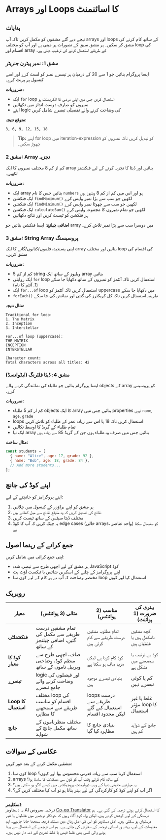 <!--
CO_OP_TRANSLATOR_METADATA:
{
  "original_hash": "8abcada0534e0fb3a7556ea3c5a2a8a4",
  "translation_date": "2025-10-22T14:33:38+00:00",
  "source_file": "2-js-basics/4-arrays-loops/assignment.md",
  "language_code": "ur"
}
-->
# Arrays اور Loops کا اسائنمنٹ

## ہدایات

نیچے دیے گئے مشقوں کو مکمل کریں تاکہ آپ arrays اور loops کے ساتھ کام کرنے کی مشق کر سکیں۔ ہر مشق سبق کے تصورات پر مبنی ہے اور آپ کو مختلف loop کی اقسام اور array کے طریقے استعمال کرنے کی ترغیب دیتی ہے۔

### مشق 1: نمبر پیٹرن جنریٹر
ایسا پروگرام بنائیں جو 1 سے 20 کے درمیان ہر تیسرے نمبر کو لسٹ کرے اور اسے کنسول پر پرنٹ کرے۔

**ضروریات:**
- ایک `for` loop استعمال کریں جس میں اپنی مرضی کا انکریمنٹ ہو
- نمبروں کو صارف دوست انداز میں دکھائیں
- اپنے logic کی وضاحت کرنے والے تفصیلی تبصرے شامل کریں

**متوقع نتیجہ:**
```
3, 6, 9, 12, 15, 18
```

> **Tip:** اپنے for loop میں iteration-expression کو تبدیل کریں تاکہ نمبروں کو چھوڑ سکیں۔

### مشق 2: Array تجزیہ
کم از کم 8 مختلف نمبروں کا ایک array بنائیں اور ڈیٹا کا تجزیہ کرنے کے لیے فنکشنز لکھیں۔

**ضروریات:**
- ایک array بنائیں جس کا نام `numbers` ہو اور اس میں کم از کم 8 ویلیوز ہوں
- ایک فنکشن `findMaximum()` لکھیں جو سب سے بڑا نمبر واپس کرے
- ایک فنکشن `findMinimum()` لکھیں جو سب سے چھوٹا نمبر واپس کرے  
- ایک فنکشن `calculateSum()` لکھیں جو تمام نمبروں کا مجموعہ واپس کرے
- ہر فنکشن کو ٹیسٹ کریں اور نتائج دکھائیں

**اضافی چیلنج:** ایسا فنکشن بنائیں جو array میں دوسرا سب سے بڑا نمبر تلاش کرے۔

### مشق 3: String Array پروسیسنگ
اپنی پسندیدہ فلموں/کتابوں/گانے کا ایک array بنائیں اور مختلف loop کی اقسام کی مشق کریں۔

**ضروریات:**
- کم از کم 5 string ویلیوز کے ساتھ ایک array بنائیں
- ایک روایتی `for` loop استعمال کریں تاکہ آئٹمز کو نمبروں کے ساتھ دکھایا جا سکے (1. آئٹم کا نام)
- ایک `for...of` loop استعمال کریں تاکہ آئٹمز کو uppercase میں دکھایا جا سکے
- `forEach()` طریقہ استعمال کریں تاکہ کل کریکٹرز کی گنتی اور نمائش کی جا سکے

**مثال نتیجہ:**
```
Traditional for loop:
1. The Matrix
2. Inception
3. Interstellar

For...of loop (uppercase):
THE MATRIX
INCEPTION
INTERSTELLAR

Character count:
Total characters across all titles: 42
```

### مشق 4: ڈیٹا فلٹرنگ (ایڈوانسڈ)
ایسا پروگرام بنائیں جو طلباء کی نمائندگی کرنے والے objects کے array کو پروسیس کرے۔

**ضروریات:**
- کم از کم 5 طلباء objects کا ایک array بنائیں جس میں properties ہوں: `name`, `age`, `grade`
- loops استعمال کریں تاکہ 18 یا اس سے زیادہ عمر کے طلباء کو تلاش کریں
- تمام طلباء کے گریڈ کا اوسط نکالیں
- ایک نیا array بنائیں جس میں صرف وہ طلباء ہوں جن کے گریڈ 85 سے زیادہ ہوں

**مثال ساخت:**
```javascript
const students = [
  { name: "Alice", age: 17, grade: 92 },
  { name: "Bob", age: 18, grade: 84 },
  // Add more students...
];
```

## اپنے کوڈ کی جانچ

اپنے پروگرامز کو جانچنے کے لیے:
1. ہر مشق کو اپنے براؤزر کے کنسول میں چلائیں
2. نتائج کی تصدیق کریں کہ وہ متوقع نتائج سے میل کھاتے ہیں
3. مختلف ڈیٹا سیٹس کے ساتھ ٹیسٹ کریں
4. یہ چیک کریں کہ آپ کا کوڈ edge cases (خالی arrays، واحد عناصر) کو سنبھال سکتا ہے

## جمع کرانے کے رہنما اصول

اپنی جمع کرائی میں شامل کریں:
- ہر مشق کے لیے اچھی طرح سے تبصرہ شدہ JavaScript کوڈ
- اپنے پروگرامز کے چلنے کے اسکرین شاٹس یا ٹیکسٹ آؤٹ پٹ
- مختصر وضاحت کہ آپ نے ہر کام کے لیے کون سا loop استعمال کیا اور کیوں

## روبریک

| معیار | مثالی (3 پوائنٹس) | مناسب (2 پوائنٹس) | بہتری کی ضرورت (1 پوائنٹ) |
| -------- | -------------------- | ------------------- | --------------------------- |
| **فنکشنلٹی** | تمام مشقیں درست طریقے سے مکمل کی گئیں، اضافی چیلنجز کے ساتھ | تمام مطلوبہ مشقیں درست طریقے سے کام کرتی ہیں | کچھ مشقیں نامکمل ہیں یا غلطیاں ہیں |
| **کوڈ کا معیار** | صاف، اچھی طرح سے منظم کوڈ، وضاحتی ویریبل ناموں کے ساتھ | کوڈ کام کرتا ہے لیکن مزید صاف ہو سکتا ہے | کوڈ بے ترتیب یا سمجھنے میں مشکل ہے |
| **تبصرے** | logic اور فیصلوں کی وضاحت کرنے والے جامع تبصرے | بنیادی تبصرے موجود ہیں | کم یا کوئی تبصرے نہیں |
| **Loop کا استعمال** | مختلف loop کی اقسام کو مناسب طریقے سے سمجھنے کا مظاہرہ | loops درست طریقے سے استعمال کیے گئے لیکن محدود اقسام | غلط یا غیر مؤثر loop کا استعمال |
| **جانچ** | مختلف منظرناموں کے ساتھ مکمل جانچ کے شواہد | بنیادی جانچ کا مظاہرہ کیا گیا | جانچ کے شواہد کم ہیں |

## عکاسی کے سوالات

مشقیں مکمل کرنے کے بعد غور کریں:
1. کون سا loop استعمال کرنا سب سے زیادہ قدرتی محسوس ہوا اور کیوں؟
2. arrays کے ساتھ کام کرتے وقت آپ کو کون سی مشکلات کا سامنا ہوا؟
3. یہ مہارتیں حقیقی دنیا کے ویب ڈیولپمنٹ پروجیکٹس میں کیسے لاگو ہو سکتی ہیں؟
4. اگر آپ کو اپنے کوڈ کو کارکردگی کے لیے بہتر بنانا ہو تو آپ کیا مختلف کریں گے؟

---

**ڈسکلیمر**:  
یہ دستاویز AI ترجمہ سروس [Co-op Translator](https://github.com/Azure/co-op-translator) کا استعمال کرتے ہوئے ترجمہ کی گئی ہے۔ ہم درستگی کے لیے کوشش کرتے ہیں، لیکن براہ کرم آگاہ رہیں کہ خودکار ترجمے میں غلطیاں یا غیر درستیاں ہو سکتی ہیں۔ اصل دستاویز کو اس کی اصل زبان میں مستند ذریعہ سمجھا جانا چاہیے۔ اہم معلومات کے لیے، پیشہ ور انسانی ترجمہ کی سفارش کی جاتی ہے۔ ہم اس ترجمے کے استعمال سے پیدا ہونے والی کسی بھی غلط فہمی یا غلط تشریح کے ذمہ دار نہیں ہیں۔